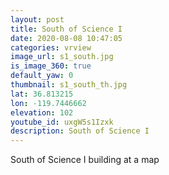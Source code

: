 ```yaml
---
layout: post
title: South of Science I
date: 2020-08-08 10:47:05
categories: vrview
image_url: s1_south.jpg
is_image_360: true
default_yaw: 0
thumbnail: s1_south_th.jpg
lat: 36.813215
lon: -119.7446662
elevation: 102
youtube_id: uxgW5s1Izxk
description: South of Science I
---
```

South of Science I building at a map
